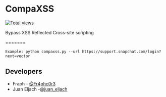 # CompaXSS
[![Total views](https://sourcegraph.com/api/repos/github.com/Fraph/compaXSS/counters/views.png)](https://sourcegraph.com/github.com/Fraph/compaXSS)

Bypass XSS Reflected Cross-site scripting

=======

```
Example: python compaxss.py --url https://support.snapchat.com/login?next=vector
```

## Developers

* Fraph - [@Fr4phc0r3](https://twitter.com/Fr4phc0r3)
* Juan Eljach -[@juan_eljach](https://twitter.com/juan_eljach)


